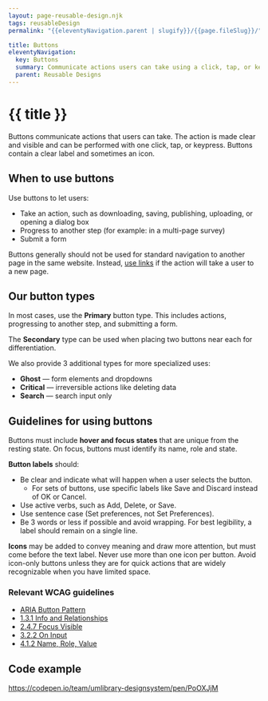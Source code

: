 ```yaml
---
layout: page-reusable-design.njk
tags: reusableDesign
permalink: "{{eleventyNavigation.parent | slugify}}/{{page.fileSlug}}/"

title: Buttons
eleventyNavigation:
  key: Buttons
  summary: Communicate actions users can take using a click, tap, or keypress.
  parent: Reusable Designs
---
```


# {{ title }}

Buttons communicate actions that users can take. The action is made clear and visible and can be performed with one click, tap, or keypress. Buttons contain a clear label and sometimes an icon.

## When to use buttons

Use buttons to let users:

* Take an action, such as downloading, saving, publishing, uploading, or opening a dialog box  
* Progress to another step (for example: in a multi-page survey)  
* Submit a form

Buttons generally should not be used for standard navigation to another page in the same website. Instead, [use links](/content/grammar-and-style/#link-text-hyperlinks) if the action will take a user to a new page.

## Our button types

In most cases, use the **Primary** button type. This includes actions, progressing to another step, and submitting a form.

The **Secondary** type can be used when placing two buttons near each for differentiation.

We also provide 3 additional types for more specialized uses:

* **Ghost** — form elements and dropdowns
* **Critical** — irreversible actions like deleting data  
* **Search** — search input only

## Guidelines for using buttons

Buttons must include **hover and focus states** that are unique from the resting state. On focus, buttons must identify its name, role and state.

**Button labels** should:

* Be clear and indicate what will happen when a user selects the button.
  * For sets of buttons, use specific labels like Save and Discard instead of OK or Cancel.  
* Use active verbs, such as Add, Delete, or Save.  
* Use sentence case (Set preferences, not Set Preferences).  
* Be 3 words or less if possible and avoid wrapping. For best legibility, a label should remain on a single line.

**Icons** may be added to convey meaning and draw more attention, but must come before the text label. Never use more than one icon per button. Avoid icon-only buttons unless they are for quick actions that are widely recognizable when you have limited space.

### Relevant WCAG guidelines

* [ARIA Button Pattern](https://www.w3.org/WAI/ARIA/apg/patterns/button/)  
* [1.3.1 Info and Relationships](https://www.w3.org/WAI/WCAG21/Understanding/info-and-relationships.html)  
* [2.4.7 Focus Visible](https://www.w3.org/WAI/WCAG21/Understanding/focus-visible.html)  
* [3.2.2 On Input](https://www.w3.org/WAI/WCAG21/Understanding/on-input.html)  
* [4.1.2 Name, Role, Value](https://www.w3.org/WAI/WCAG21/Understanding/name-role-value.html)

## Code example

https://codepen.io/team/umlibrary-designsystem/pen/PoOXJjM
